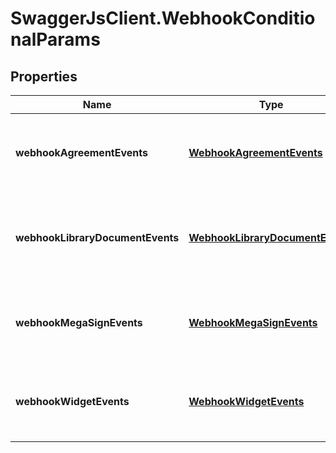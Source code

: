 # SwaggerJsClient.WebhookConditionalParams

## Properties
Name | Type | Description | Notes
------------ | ------------- | ------------- | -------------
**webhookAgreementEvents** | [**WebhookAgreementEvents**](WebhookAgreementEvents.md) | Conditional parameters for webhook agreement events | [optional] 
**webhookLibraryDocumentEvents** | [**WebhookLibraryDocumentEvents**](WebhookLibraryDocumentEvents.md) | Conditional parameters for webhook library document events | [optional] 
**webhookMegaSignEvents** | [**WebhookMegaSignEvents**](WebhookMegaSignEvents.md) | Conditional parameters for webhook megasign events | [optional] 
**webhookWidgetEvents** | [**WebhookWidgetEvents**](WebhookWidgetEvents.md) | Conditional parameters for webhook widget events | [optional] 



